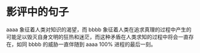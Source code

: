 # 影评中的句子


aaaa 象征着人类对知识的渴望，而 bbbb 象征着人类在追求真理的过程中产生的可能足以毁灭自身文明的狂热和迷茫，而这种矛盾在人类求知的过程中将会一直存在，如同 bbbb 的威胁一直伴随到 aaaa 100% 进程的最后一刻。
